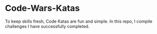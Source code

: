# Code-Wars-Katas

To keep skills fresh, Code Katas are fun and simple. In this repo, I compile challenges I have successfully completed.